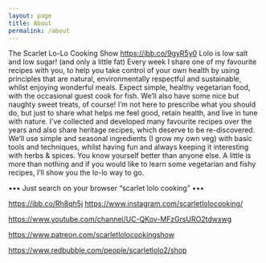 ```yaml
---
layout: page
title: About
permalink: /about
---
```

  
  
The Scarlet Lo-Lo 
Cooking Show
https://ibb.co/9gyR5y0
Lolo is low salt and low sugar!                         (and only a little fat)
Every week I share one of my favourite recipes with you, to help you take control of your own health by using principles that are natural, environmentally respectful and sustainable, whilst enjoying wonderful meals.
Expect simple, healthy vegetarian food, with the occasional guest cook for fish. We’ll also have some nice but naughty sweet treats, of course!
I’m not here to prescribe what you should do, but just to share what helps me feel good, retain health, and live in tune with nature. I’ve collected and developed many favourite recipes over the years and also share heritage recipes, which deserve to be re-discovered.
We’ll use simple and seasonal ingredients (I grow my own veg) with basic tools and techniques, whilst having fun and always keeping it interesting with herbs & spices.
You know yourself better than anyone else. A little is more than nothing and if you would like to learn some vegetarian and fishy recipes, I’ll show you the lo-lo way to go.

••• Just search on your browser “scarlet lolo cooking” •••



https://ibb.co/Rh8qh5j
https://www.instagram.com/scarletlolocooking/

https://www.youtube.com/channel/UC-QKov-MFzGrsURO2tdwxwg

https://www.patreon.com/scarletlolocookingshow

https://www.redbubble.com/people/scarletlolo2/shop